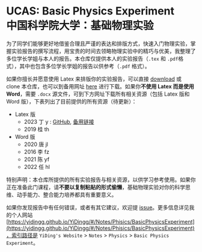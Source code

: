 # UCAS: Basic Physics Experiment<br>中国科学院大学：基础物理实验

为了同学们能够更好地借鉴合理且严谨的表达和排版方式，快速入门物理实验，掌握实验报告的撰写流程，用宝贵的时间去领略物理实验中的精巧与优美，我整理了多位学长学姐与本人的报告。本仓库仅提供本人的实验报告（`.tex` 和 `.pdf`格式），其中也包含多位学长学姐的报告以供参考（`.pdf` 格式）。

如果你擅长并愿意使用 Latex 来排版你的实验报告，可以直接 [download](https://github.com/YiDingg/UCAS-BasicPhysicsExperiment/archive/refs/heads/main.zip) 或 clone 本仓库，也可以到备用网址 [here](https://www.123865.com/s/0y0pTd-NOKj3) 进行下载。如果你**不使用 Latex 而是使用 Word**，需要 `.docx` 源文件，可到下方网址下载所有相关资源（包括 Latex 版和 Word 版），下表列出了目前提供的所有资源（待更新）：

<!-- [报告汇总网址 here (123 云盘)](https://www.123865.com/s/0y0pTd-gOKj3) -->

-   Latex 版
    -   2023 丁 y : [GitHub](https://github.com/YiDingg/UCAS-BasicPhysicsExperiment), [备用链接](https://www.123865.com/s/0y0pTd-NOKj3)
    -   2019 桂 th
-   Word 版
    -   2020 唐 jl
    -   2016 李 fz
    -   2021 陈 yf
    -   2022 任 hl

特别声明：本仓库所提供的所有实验报告与相关资源，以供学习参考使用。如果你正在准备此门课程，请**不要以复制粘贴的形式偷懒**，基础物理实验对你的科学思维、动手能力、整合能力培养都具有重要意义。

如果你发现报告中有任何错误，或者有其它建议，欢迎提 [issue](https://github.com/YiDingg/BasicPhysicsExperiment/issues)。更多信息详见我的个人网站 [https://yidingg.github.io/YiDingg/#/Notes/Phisics/BasicPhysicsExperiment](https://yidingg.github.io/YiDingg/#/Notes/Phisics/BasicPhysicsExperiment)，索引路径是 `YiDing's Website` > `Notes` > `Physics` > `Basic Physics Experiment`。

<!-- Refer to [https://www.123865.com/s/0y0pTd-BOKj3](https://www.123865.com/s/0y0pTd-BOKj3) for all relevant resources (including `.tex` and `.docx` files). You can freely preview them online and download them. For study and reference only. -->
